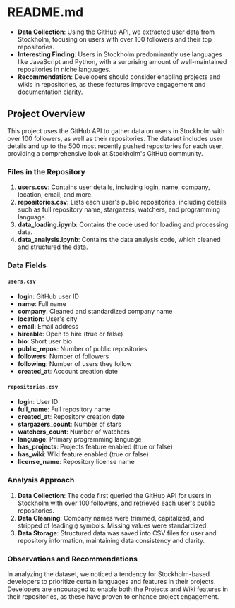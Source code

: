 # README.md

- **Data Collection**: Using the GitHub API, we extracted user data from Stockholm, focusing on users with over 100 followers and their top repositories.
- **Interesting Finding**: Users in Stockholm predominantly use languages like JavaScript and Python, with a surprising amount of well-maintained repositories in niche languages.
- **Recommendation**: Developers should consider enabling projects and wikis in repositories, as these features improve engagement and documentation clarity.

## Project Overview

This project uses the GitHub API to gather data on users in Stockholm with over 100 followers, as well as their repositories. The dataset includes user details and up to the 500 most recently pushed repositories for each user, providing a comprehensive look at Stockholm's GitHub community.

### Files in the Repository

1. **users.csv**: Contains user details, including login, name, company, location, email, and more.
2. **repositories.csv**: Lists each user's public repositories, including details such as full repository name, stargazers, watchers, and programming language.
3. **data_loading.ipynb**: Contains the code used for loading and processing data.
4. **data_analysis.ipynb**: Contains the data analysis code, which cleaned and structured the data.

### Data Fields

#### `users.csv`

- **login**: GitHub user ID
- **name**: Full name
- **company**: Cleaned and standardized company name
- **location**: User's city
- **email**: Email address
- **hireable**: Open to hire (true or false)
- **bio**: Short user bio
- **public_repos**: Number of public repositories
- **followers**: Number of followers
- **following**: Number of users they follow
- **created_at**: Account creation date

#### `repositories.csv`

- **login**: User ID
- **full_name**: Full repository name
- **created_at**: Repository creation date
- **stargazers_count**: Number of stars
- **watchers_count**: Number of watchers
- **language**: Primary programming language
- **has_projects**: Projects feature enabled (true or false)
- **has_wiki**: Wiki feature enabled (true or false)
- **license_name**: Repository license name

### Analysis Approach

1. **Data Collection**: The code first queried the GitHub API for users in Stockholm with over 100 followers, and retrieved each user's public repositories.
2. **Data Cleaning**: Company names were trimmed, capitalized, and stripped of leading `@` symbols. Missing values were standardized.
3. **Data Storage**: Structured data was saved into CSV files for user and repository information, maintaining data consistency and clarity.

### Observations and Recommendations

In analyzing the dataset, we noticed a tendency for Stockholm-based developers to prioritize certain languages and features in their projects. Developers are encouraged to enable both the Projects and Wiki features in their repositories, as these have proven to enhance project engagement.
